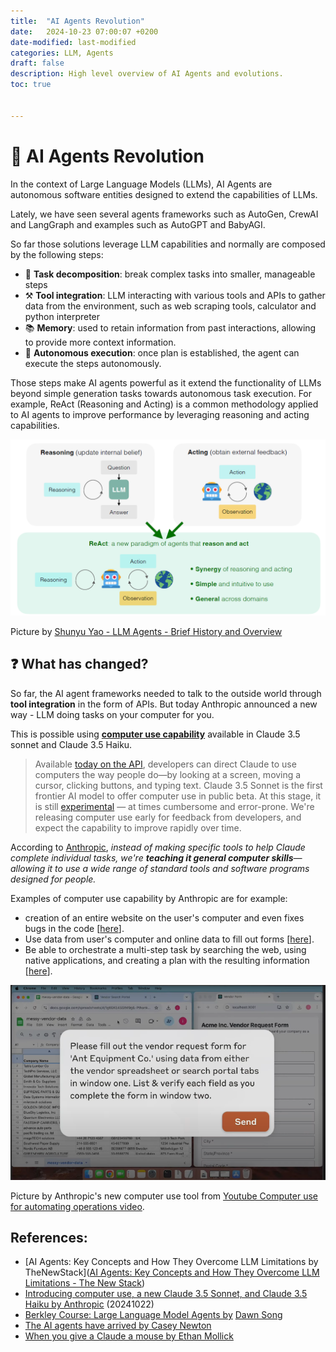 ```yaml
---
title:  "AI Agents Revolution"
date:   2024-10-23 07:00:07 +0200
date-modified: last-modified
categories: LLM, Agents
draft: false
description: High level overview of AI Agents and evolutions.
toc: true


---
```




# :baby: AI Agents Revolution



In the context of Large Language Models (LLMs), AI Agents are autonomous software entities designed to extend the capabilities of LLMs. 

Lately, we have seen several agents frameworks such as AutoGen, CrewAI and LangGraph and examples such as AutoGPT and BabyAGI. 

 So far those solutions leverage LLM capabilities and normally are composed by the following steps:

- :page_facing_up: **Task decomposition**: break complex tasks into smaller, manageable steps
- :hammer_and_pick: **Tool integration**: LLM interacting with various tools and APIs to gather data from the environment, such as web scraping tools, calculator and python interpreter
- :books: **Memory**: used to retain information from past interactions, allowing to provide more context information.
- :currency_exchange: **Autonomous execution**: once plan is established, the agent can execute the steps autonomously.

Those steps make AI agents powerful as it extend the functionality of LLMs beyond simple generation tasks towards autonomous task execution. For example, ReAct (Reasoning and Acting) is a common methodology applied to AI agents to improve performance by leveraging reasoning and acting capabilities. 



![image-20241023090742241](./assets/image-20241023090742241.png)

Picture by [Shunyu Yao - LLM Agents - Brief History and Overview](https://rdi.berkeley.edu/llm-agents-mooc/slides/llm_agent_history.pdf)



## :question: What has changed?

So far, the AI agent frameworks needed to talk to the outside world through **tool integration** in the form of APIs. But today Anthropic announced a new way - LLM doing tasks on your computer for you.  

This is possible using **[computer use capability](https://www.anthropic.com/news/3-5-models-and-computer-use)** available in Claude 3.5 sonnet and Claude 3.5 Haiku. 



> Available [today on the API](https://docs.anthropic.com/en/docs/build-with-claude/computer-use?ref=platformer.news), developers can direct Claude to use computers the way people do—by looking at a screen, moving a cursor, clicking buttons, and typing text. Claude 3.5 Sonnet is the first frontier AI model to offer computer use in public beta. At this stage, it is still [experimental](https://www.anthropic.com/news/developing-computer-use?ref=platformer.news) — at times cumbersome and error-prone. We're releasing computer use early for feedback from developers, and expect the capability to improve rapidly over time.



According to [Anthropic](https://www.anthropic.com/news/3-5-models-and-computer-use), *instead of making specific tools to help Claude complete individual tasks, we're **teaching it general computer skills**—allowing it to use a wide range of standard tools and software programs designed for people.*

Examples of computer use capability by Anthropic are for example:

- creation of an entire website on the user's computer and even fixes bugs in the code [[here](https://www.youtube.com/watch?v=vH2f7cjXjKI)].
- Use data from user's computer and online data to fill out forms [[here](https://www.youtube.com/watch?v=ODaHJzOyVCQ&feature=youtu.be)]. 
- Be able to orchestrate a multi-step task by searching the web, using native applications, and creating a plan with the resulting information [[here](https://www.youtube.com/watch?v=jqx18KgIzAE)].



![image-20241023083751146](./assets/image-20241023083751146.png)

Picture by Anthropic's new computer use tool from [Youtube Computer use for automating operations video](https://youtu.be/ODaHJzOyVCQ).





## References:

- [AI Agents: Key Concepts and How They Overcome LLM Limitations by TheNewStack]([AI Agents: Key Concepts and How They Overcome LLM Limitations - The New Stack](https://thenewstack.io/ai-agents-key-concepts-and-how-they-overcome-llm-limitations/))
- [Introducing computer use, a new Claude 3.5 Sonnet, and Claude 3.5 Haiku by Anthropic](https://www.anthropic.com/news/3-5-models-and-computer-use) (20241022)
- [Berkley Course: Large Language Model Agents by](https://llmagents-learning.org/f24) [Dawn Song](https://people.eecs.berkeley.edu/~dawnsong/)
- [The AI agents have arrived by Casey Newton](https://www.platformer.news/anthropic-ai-agents-computer-use-consequences/?ref=platformer-newsletter)
- [When you give a Claude a mouse by Ethan Mollick](https://www.oneusefulthing.org/p/when-you-give-a-claude-a-mouse?utm_campaign=post&utm_medium=web&ref=platformer.news)

